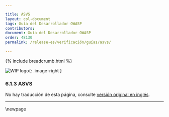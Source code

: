 ```yaml
---

title: ASVS
layout: col-document
tags: Guía del Desarrollador OWASP
contributors:
document: Guía del Desarrollador OWASP
order: 48130
permalink: /release-es/verificación/guías/asvs/

---
```


{% include breadcrumb.html %}

<style type="text/css">
.image-right {
  height: 180px;
  display: block;
  margin-left: auto;
  margin-right: auto;
  float: right;
}
</style>

![WIP logo](../../../../assets/images/dg_wip.png "Trabajo en curso"){: .image-right }

### 6.1.3 ASVS

No hay traducción de esta página, consulte [versión original en inglés][release080103].

----

[release080103]: https://github.com/OWASP/www-project-developer-guide/blob/main/release/08-verification/01-guides/03-asvs.md

\newpage
